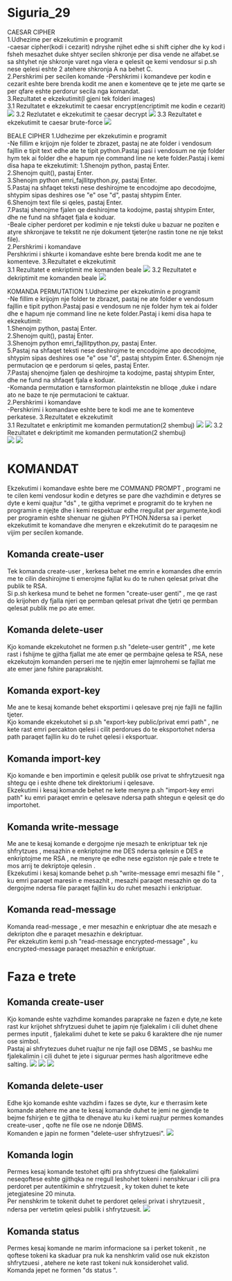 # Siguria_29
CAESAR CIPHER   
1.Udhezime per ekzekutimin e programit  
-caesar cipher(kodi i cezarit) ndryshe njihet edhe si shift cipher dhe ky kod i fsheh mesazhet duke  shtyer secilen shkronje per disa vende ne alfabet.se sa shtyhet nje shkronje varet nga vlera e qelesit qe kemi vendosur si p.sh nese qelesi eshte 2 atehere shkronja A na behet C.  
2.Pershkrimi per secilen komande
-Pershkrimi i komandeve per kodin e cezarit eshte bere brenda kodit me anen e komenteve qe te jete me qarte se per qfare eshte perdorur secila nga komandat.  
3.Rezultatet e ekzekutimit(I gjeni tek folderi images)  
3.1 Rezultatet e ekzekutimit te caesar encrypt(encriptimit me kodin e cezarit)  
![](images/caesarencrypt.PNG)
3.2 Rezlutatet e ekzekutimit te caesar decrypt
![](images/caesardecrypt.PNG)
3.3 Rezultatet e ekzekutimit te caesar brute-force
![](images/caesarbruteforce.PNG)

BEALE CIPHER
1.Udhezime per ekzekutimin e programit     
-Ne fillim e krijojm nje folder te zbrazet, pastaj ne ate folder i vendosum fajllin e tipit text edhe ate te tipit python.Pastaj pasi i vendosum ne nje folder hym tek ai folder dhe e hapum nje command line ne kete folder.Pastaj i kemi disa hapa te ekzekutimit:
1.Shenojm python, pastaj Enter.  
2.Shenojm quit(), pastaj Enter.  
3.Shenojm python emri_fajllitpython.py, pastaj Enter.  
5.Pastaj na shfaqet teksti nese deshirojme te encodojme apo decodojme, shtypim sipas deshires ose "e" ose "d", pastaj shtypim Enter.  
6.Shenojm text file si qeles, pastaj Enter.  
7.Pastaj shenojme fjalen qe deshirojme ta kodojme, pastaj shtypim Enter, dhe ne fund na shfaqet fjala e koduar.  
-Beale cipher perdoret per kodimin e nje teksti duke u bazuar ne poziten e atyre shkronjave te tekstit ne nje dokument tjeter(ne rastin tone ne nje tekst file).  
2.Pershkrimi i komandave  
Pershkrimi i shkurte i komandave eshte bere brenda kodit me ane te komenteve.
3.Rezultatet e ekzekutimit  
3.1 Rezultatet e enkriptimit me komanden beale
![](images/beale_encrypt.PNG)
3.2 Rezultatet e dekriptimit me komanden beale
![](images/beale_decrypt.PNG)


KOMANDA PERMUTATION
1.Udhezime per ekzekutimin e programit  
-Ne fillim e krijojm nje folder te zbrazet, pastaj ne ate folder e vendosum fajllin e tipit python.Pastaj pasi e vendosum ne nje folder hym tek ai folder dhe e hapum nje command line ne kete folder.Pastaj i kemi disa hapa te ekzekutimit:  
1.Shenojm python, pastaj Enter.  
2.Shenojm quit(), pastaj Enter.  
3.Shenojm python emri_fajllitpython.py, pastaj Enter.  
5.Pastaj na shfaqet teksti nese deshirojme te encodojme apo decodojme, shtypim sipas deshires ose "e" ose "d", pastaj shtypim Enter.
6.Shenojm nje permutacion qe e perdorum si qeles, pastaj Enter.  
7.Pastaj shenojme fjalen qe deshirojme ta kodojme, pastaj shtypim Enter, dhe ne fund na shfaqet fjala e koduar.  
-Komanda permutation e tarnsformon plaintekstin ne blloqe ,duke i ndare ato ne baze te nje permutacioni te caktuar.  
2.Pershkrimi i komandave  
-Pershkrimi i komandave eshte bere te kodi me ane te komenteve perkatese.
3.Rezultatet e ekzekutimit  
3.1 Rezultatet e enkriptimit me komanden permutation(2 shembuj)
![](images/permutation_encrypt.PNG)
![](images/permutation_encrypt2.PNG)
3.2 Rezultatet e dekriptimit me komanden permutation(2 shembuj)  
![](images/permutation_decrypt.PNG)
![](images/permutation_decrypt2.PNG)

# KOMANDAT
Ekzekutimi i komandave eshte bere me COMMAND PROMPT , programi ne te cilen kemi vendosur kodin e detyres se pare dhe vazhdimin e detyres se dyte e kemi quajtur "ds" , te gjitha veprimet e programit do te kryhen ne programin e njejte dhe i kemi respektuar edhe rregullat per argumente,kodi per programin eshte shenuar ne gjuhen PYTHON.Ndersa sa i perket ekzekutimit te komandave dhe menyren e ekzekutimit do te paraqesim ne vijim per secilen komande.  

## Komanda create-user
Tek komanda create-user , kerkesa behet me emrin e komandes dhe emrin me te cilin deshirojme ti emerojme fajllat ku do te ruhen qelesat privat dhe publik te RSA.  
Si p.sh kerkesa mund te behet ne formen "create-user genti" , me qe rast do krijohen dy fjalla njeri qe permban qelesat privat dhe tjetri qe permban qelesat publik me po ate emer.

## Komanda delete-user
Kjo komande ekzekutohet ne formen p.sh "delete-user gentrit" , me kete rast i fshijme te gjitha fjallat me ate emer qe permbajne qelesa te RSA, nese ekzekutojm komanden perseri me te njejtin emer lajmrohemi se fajllat me ate emer jane fshire paraprakisht.

## Komanda export-key
Me ane te kesaj komande behet eksportimi i qelesave prej nje fajlli ne fajllin tjeter.  
Kjo komande ekzekutohet si p.sh "export-key public/privat emri path" , ne kete rast emri percakton qelesi i cilit perdorues do te eksportohet ndersa path paraqet fajllin ku do te ruhet qelesi i eksportuar.

## Komanda import-key
Kjo komande e ben importimin e qelesit publik ose privat te shfrytzuesit nga shtegu qe i eshte dhene tek direktoriumi i qelesave.  
Ekzekutimi i kesaj komande behet ne kete menyre p.sh "import-key emri path" ku emri paraqet emrin e qelesave ndersa path shtegun e qelesit qe do importohet.

## Komanda write-message
Me ane te kesaj komande e dergojme nje mesazh te enkriptuar tek  nje shfrytzues ,  mesazhin e enkriptojme me DES ndersa qelesin e DES e enkriptojme me RSA , ne menyre qe edhe nese egziston nje pale  e trete te mos arrij te dekriptoje qelesin .  
Ekzekutimi i kesaj komande behet p.sh "write-message emri mesazhi file " , ku emri paraqet maresin e mesazhit , mesazhi paraqet mesazhin qe do ta dergojme ndersa file paraqet fajllin ku do ruhet mesazhi i enkriptuar.

## Komanda read-message
Komanda read-message , e mer mesazhin e enkriptuar dhe ate mesazh e dekripton dhe e paraqet mesazhin e dekriptuar.  
Per ekzekutim kemi p.sh "read-message encrypted-message" , ku encrypted-message paraqet mesazhin e enkriptuar.

# Faza e trete 
## Komanda create-user
Kjo komande eshte vazhdime komandes paraprake ne fazen e dyte,ne kete rast kur krijohet shfrytzuesi duhet te japim nje fjalekalim i cili duhet dhene permes inputit , fjalekalimi duhet te kete se paku 6 karaktere dhe nje numer ose simbol.  
Pastaj ai shfrytezues duhet ruajtur ne nje fajll ose DBMS ,  se bashku me fjalekalimin i cili duhet te jete i siguruar permes hash algoritmeve edhe salting.
![](images/Create-user-1.PNG)
![](images/Create-user-2.PNG)
![](images/Create-user-3.PNG)

## Komanda delete-user
Edhe kjo komande eshte vazhdim i fazes se dyte, kur  e therrasim kete komande atehere me ane te kesaj komande duhet te jemi ne gjendje te bejme fshirjen e te gjitha te dhenave atu ku i kemi ruajtur permes komandes create-user , qofte ne file ose ne ndonje DBMS.  
Komanden e japin ne formen "delete-user shfrytzuesi".
![](images/Delete-user.PNG)

## Komanda login
Permes kesaj komande testohet qifti pra shfrytzuesi dhe fjalekalimi neseqoftese eshte gjithqka ne rregull leshohet tokeni i nenshkruar i cili pra perdoret per autentikimin e shfrytzuesit , ky token duhet te  kete jetegjatesine 20 minuta.  
Per nenshkrim te tokenit duhet te perdoret qelesi privat i shrytzuesit , ndersa per vertetim qelesi publik i shfrytzuesit.
![](images/login_.PNG)

## Komanda status
Permes kesaj komande ne marim informacione sa i perket tokenit , ne qoftese tokeni ka skaduar pra nuk ka nenshkrim valid ose nuk ekziston shfrytzuesi ,  atehere ne kete rast tokeni nuk konsiderohet valid.  
Komanda jepet ne formen "ds status <token>".

